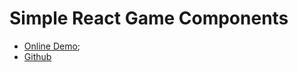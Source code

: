 # Simple React Game Components

- [Online Demo](storybook/index.html);
- [Github](https://github.com/Kvisaz/react-game-components)